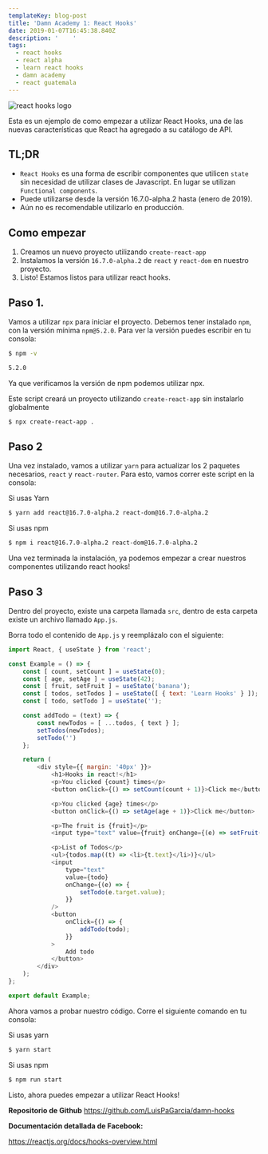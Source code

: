 ```yaml
---
templateKey: blog-post
title: 'Damn Academy 1: React Hooks'
date: 2019-01-07T16:45:38.840Z
description: '    '
tags:
  - react hooks
  - react alpha
  - learn react hooks
  - damn academy
  - react guatemala
---
```

![react hooks logo](/img/react-hooks.png)

Esta es un ejemplo de como empezar a utilizar React Hooks, una de las nuevas características que React ha agregado a su catálogo de API. 

## **TL;DR**

* `React Hooks` es una forma de escribir componentes que utilicen `state` sin necesidad de utilizar clases de Javascript. En lugar se utilizan `Functional components`.
* Puede utilizarse desde la versión 16.7.0-alpha.2 hasta (enero de 2019).
* Aún no es recomendable utilizarlo en producción.

## **Como empezar**

1. Creamos un nuevo proyecto utilizando `create-react-app`
2. Instalamos la versión `16.7.0-alpha.2` de `react` y `react-dom` en nuestro proyecto.
3. Listo! Estamos listos para utilizar react hooks.

## Paso 1.

Vamos a utilizar `npx` para iniciar el proyecto. Debemos tener instalado `npm`, con la versión mínima `npm@5.2.0`. Para ver la versión puedes escribir en tu consola:

```bash
$ npm -v

5.2.0
```

Ya que verificamos la versión de npm podemos utilizar npx.

Este script creará un proyecto utilizando `create-react-app` sin instalarlo globalmente

```bash
$ npx create-react-app .
```

## Paso 2

Una vez instalado, vamos a utilizar `yarn` para actualizar los 2 paquetes necesarios, `react` y `react-router`. Para esto, vamos correr este script en la consola:

Si usas Yarn

```bash
$ yarn add react@16.7.0-alpha.2 react-dom@16.7.0-alpha.2
```

Si usas npm

```bash
$ npm i react@16.7.0-alpha.2 react-dom@16.7.0-alpha.2
```

Una vez terminada la instalación, ya podemos empezar a crear nuestros componentes utilizando react hooks!

## Paso 3

Dentro del proyecto, existe una carpeta llamada `src`, dentro de esta carpeta existe un archivo llamado `App.js`.

Borra todo el contenido de `App.js` y reemplázalo con el siguiente:

```javascript
import React, { useState } from 'react';

const Example = () => {
	const [ count, setCount ] = useState(0);
	const [ age, setAge ] = useState(42);
	const [ fruit, setFruit ] = useState('banana');
	const [ todos, setTodos ] = useState([ { text: 'Learn Hooks' } ]);
	const [ todo, setTodo ] = useState('');

	const addTodo = (text) => {
		const newTodos = [ ...todos, { text } ];
		setTodos(newTodos);
		setTodo('')
	};

	return (
		<div style={{ margin: '40px' }}>
			<h1>Hooks in react!</h1>
			<p>You clicked {count} times</p>
			<button onClick={() => setCount(count + 1)}>Click me</button>

			<p>You clicked {age} times</p>
			<button onClick={() => setAge(age + 1)}>Click me</button>

			<p>The fruit is {fruit}</p>
			<input type="text" value={fruit} onChange={(e) => setFruit(e.target.value)} />

			<p>List of Todos</p>
			<ul>{todos.map((t) => <li>{t.text}</li>)}</ul>
			<input
				type="text"
				value={todo}
				onChange={(e) => {
					setTodo(e.target.value);
				}}
			/>
			<button
				onClick={() => {
					addTodo(todo);
				}}
			>
				Add todo
			</button>
		</div>
	);
};

export default Example;
```

Ahora vamos a probar nuestro código. Corre el siguiente comando en tu consola:

Si usas yarn

```bash
$ yarn start
```

Si usas npm

```bash
$ npm run start
```

Listo, ahora puedes empezar a utilizar React Hooks!

**Repositorio de Github**
<https://github.com/LuisPaGarcia/damn-hooks>

**Documentación detallada de Facebook:**

<https://reactjs.org/docs/hooks-overview.html>
